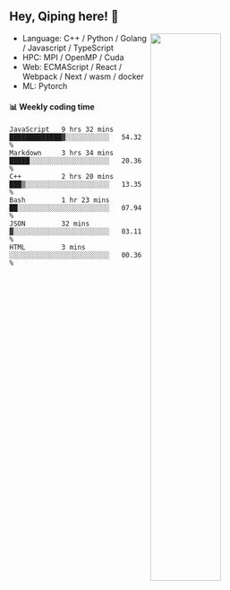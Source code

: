 

## Hey, Qiping here! :wave:

[<img align="right" width="50%" src="https://github-readme-stats.vercel.app/api?username=ppppqp&theme=dark&show_icons=true">](https://metrics.lecoq.io/ppppqp?template=classic)



-   Language: C++ / Python / Golang / Javascript / TypeScript
-   HPC: MPI / OpenMP / Cuda
-   Web: ECMAScript / React / Webpack / Next / wasm / docker
-   ML: Pytorch



#### :bar_chart: Weekly coding time

<!--START_SECTION:waka-->

```text
JavaScript   9 hrs 32 mins   █████████████▓░░░░░░░░░░░   54.32 %
Markdown     3 hrs 34 mins   █████░░░░░░░░░░░░░░░░░░░░   20.36 %
C++          2 hrs 20 mins   ███▒░░░░░░░░░░░░░░░░░░░░░   13.35 %
Bash         1 hr 23 mins    ██░░░░░░░░░░░░░░░░░░░░░░░   07.94 %
JSON         32 mins         ▓░░░░░░░░░░░░░░░░░░░░░░░░   03.11 %
HTML         3 mins          ░░░░░░░░░░░░░░░░░░░░░░░░░   00.36 %
```

<!--END_SECTION:waka-->
